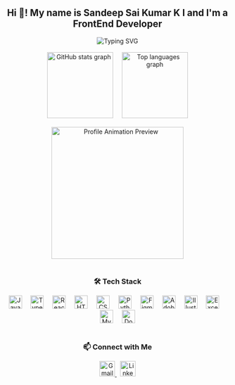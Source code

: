 <h2 align="center">Hi 👋! My name is Sandeep Sai Kumar K I and I'm a FrontEnd Developer</h2>

<div align="center">
  <img src="https://readme-typing-svg.demolab.com?font=Fira+Code&size=24&pause=1000&color=F75C7E&center=true&vCenter=true&width=435&lines=Software+Developer;Open+Source+Contributor;Tech+Enthusiast" alt="Typing SVG" />
</div>

<br/>

<div align="center">
  <img src="https://github-readme-stats.vercel.app/api?username=Jrsandy26&hide_title=false&hide_rank=false&show_icons=true&include_all_commits=true&count_private=true&disable_animations=false&theme=dracula&locale=en&hide_border=false" height="150" alt="GitHub stats graph" />
  &nbsp;&nbsp;&nbsp;
  <img src="https://github-readme-stats.vercel.app/api/top-langs?username=Jrsandy26&locale=en&hide_title=false&layout=compact&card_width=320&langs_count=5&theme=dracula&hide_border=false" height="150" alt="Top languages graph" />
</div>

<br/>

<div align="center">
  <img src="https://github.com/user-attachments/assets/d38ffb87-bdae-4f7e-8cbb-3ec162b1c551" width="300" alt="Profile Animation Preview" />
</div>

<br/>

<h3 align="center">🛠️ Tech Stack</h3>

<div align="center">
  <img src="https://cdn.jsdelivr.net/gh/devicons/devicon/icons/javascript/javascript-original.svg" height="30" alt="JavaScript" />
  <img width="12"/>
  <img src="https://cdn.jsdelivr.net/gh/devicons/devicon/icons/typescript/typescript-original.svg" height="30" alt="TypeScript" />
  <img width="12"/>
  <img src="https://cdn.jsdelivr.net/gh/devicons/devicon/icons/react/react-original.svg" height="30" alt="React" />
  <img width="12"/>
  <img src="https://cdn.jsdelivr.net/gh/devicons/devicon/icons/html5/html5-original.svg" height="30" alt="HTML5" />
  <img width="12"/>
  <img src="https://cdn.jsdelivr.net/gh/devicons/devicon/icons/css3/css3-original.svg" height="30" alt="CSS3" />
  <img width="12"/>
  <img src="https://cdn.jsdelivr.net/gh/devicons/devicon/icons/python/python-original.svg" height="30" alt="Python" />
  <img width="12"/>
  <img src="https://cdn.jsdelivr.net/gh/devicons/devicon/icons/figma/figma-original.svg" height="30" alt="Figma" />
  <img width="12"/>
  <img src="https://cdn.jsdelivr.net/gh/devicons/devicon/icons/xd/xd-plain.svg" height="30" alt="Adobe XD" />
  <img width="12"/>
  <img src="https://cdn.jsdelivr.net/gh/devicons/devicon/icons/illustrator/illustrator-line.svg" height="30" alt="Illustrator" />
  <img width="12"/>
  <img src="https://img.icons8.com/color/48/microsoft-excel-2019--v1.png" height="30" alt="Excel" />
  <img width="12"/>
  <img src="https://cdn.jsdelivr.net/gh/devicons/devicon/icons/mysql/mysql-original.svg" height="30" alt="MySQL" />
  <img width="12"/>
  <img src="https://cdn.jsdelivr.net/gh/devicons/devicon/icons/docker/docker-original.svg" height="30" alt="Docker" />
</div>

<br/>

<h3 align="center">📫 Connect with Me</h3>

<div align="center">
  <a href="mailto:sandeepsai1915@gmail.com">
    <img src="https://img.shields.io/static/v1?message=Gmail&logo=gmail&label=&color=D14836&logoColor=white&labelColor=&style=for-the-badge" height="35" alt="Gmail badge" />
  </a>
  &nbsp;
  <a href="https://www.linkedin.com/in/sandeepsai26" target="_blank">
    <img src="https://img.shields.io/static/v1?message=LinkedIn&logo=linkedin&label=&color=0077B5&logoColor=white&labelColor=&style=for-the-badge" height="35" alt="LinkedIn badge" />
  </a>
</div>
